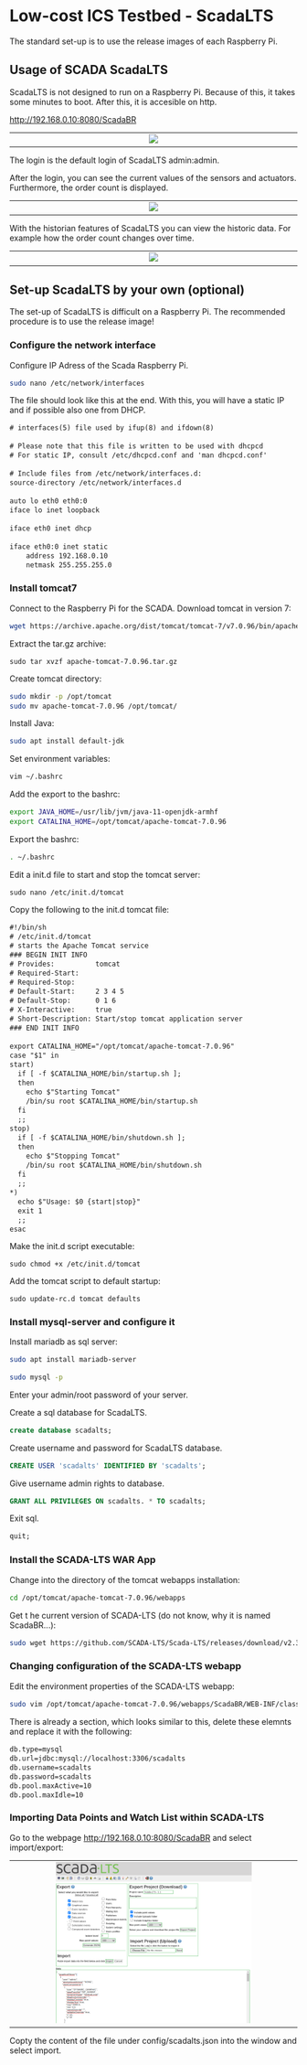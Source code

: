 # Low-cost ICS Testbed - ScadaLTS

The standard set-up is to use the release images of each Raspberry Pi.

## Usage of SCADA ScadaLTS

ScadaLTS is not designed to run on a Raspberry Pi.
Because of this, it takes some minutes to boot.
After this, it is accesible on http.

http://192.168.0.10:8080/ScadaBR

<table align="center"><tr><td align="center" width="9999">
<img src="images/login.png" width=70%></img>
</td></tr></table>

The login is the default login of ScadaLTS admin:admin.

After the login, you can see the current values of the sensors and actuators.
Furthermore, the order count is displayed.

<table align="center"><tr><td align="center" width="9999">
<img src="images/default.png" width=70%></img>
</td></tr></table>

With the historian features of ScadaLTS you can view the historic data.
For example how the order count changes over time.

<table align="center"><tr><td align="center" width="9999">
<img src="images/historyorder.png" width=70%></img>
</td></tr></table>


## Set-up ScadaLTS by your own (optional)

The set-up of ScadaLTS is difficult on a Raspberry Pi.
The recommended procedure is to use the release image!

### Configure the network interface

Configure IP Adress of the Scada Raspberry Pi.
```zsh
sudo nano /etc/network/interfaces
```

The file should look like this at the end.
With this, you will have a static IP and if possible also one from DHCP. 
```
# interfaces(5) file used by ifup(8) and ifdown(8)

# Please note that this file is written to be used with dhcpcd
# For static IP, consult /etc/dhcpcd.conf and 'man dhcpcd.conf'

# Include files from /etc/network/interfaces.d:
source-directory /etc/network/interfaces.d

auto lo eth0 eth0:0
iface lo inet loopback

iface eth0 inet dhcp

iface eth0:0 inet static
    address 192.168.0.10
    netmask 255.255.255.0

```

### Install tomcat7

Connect to the Raspberry Pi for the SCADA.
Download tomcat in version 7:
```zsh
wget https://archive.apache.org/dist/tomcat/tomcat-7/v7.0.96/bin/apache-tomcat-7.0.96.tar.gz
```

Extract the tar.gz archive:
```
sudo tar xvzf apache-tomcat-7.0.96.tar.gz
```

Create tomcat directory:
```zsh
sudo mkdir -p /opt/tomcat
sudo mv apache-tomcat-7.0.96 /opt/tomcat/
```

Install Java:
```zsh
sudo apt install default-jdk
```

Set environment variables:
```zsh
vim ~/.bashrc
```

Add the export to the bashrc:
```zsh
export JAVA_HOME=/usr/lib/jvm/java-11-openjdk-armhf
export CATALINA_HOME=/opt/tomcat/apache-tomcat-7.0.96
```

Export the bashrc:
```zsh
. ~/.bashrc
```

Edit a init.d file to start and stop the tomcat server:
```
sudo nano /etc/init.d/tomcat
```

Copy the following to the init.d tomcat file:
```
#!/bin/sh
# /etc/init.d/tomcat
# starts the Apache Tomcat service
### BEGIN INIT INFO
# Provides:          tomcat
# Required-Start:
# Required-Stop:
# Default-Start:     2 3 4 5
# Default-Stop:      0 1 6
# X-Interactive:     true
# Short-Description: Start/stop tomcat application server
### END INIT INFO
 
export CATALINA_HOME="/opt/tomcat/apache-tomcat-7.0.96"
case "$1" in
start)
  if [ -f $CATALINA_HOME/bin/startup.sh ];
  then
    echo $"Starting Tomcat"
    /bin/su root $CATALINA_HOME/bin/startup.sh
  fi
  ;;
stop)
  if [ -f $CATALINA_HOME/bin/shutdown.sh ];
  then
    echo $"Stopping Tomcat"
    /bin/su root $CATALINA_HOME/bin/shutdown.sh
  fi
  ;;
*)
  echo $"Usage: $0 {start|stop}"
  exit 1
  ;;
esac
```

Make the init.d script executable:
```
sudo chmod +x /etc/init.d/tomcat
```

Add the tomcat script to default startup:
```
sudo update-rc.d tomcat defaults
```


### Install mysql-server and configure it
Install mariadb as sql server:
```zsh
sudo apt install mariadb-server
```

```zsh
sudo mysql -p 
```
Enter your admin/root password of your server.

Create a sql database for ScadaLTS.
```sql
create database scadalts; 
```

Create username and password for ScadaLTS database.
```sql
CREATE USER 'scadalts' IDENTIFIED BY 'scadalts'; 
```

Give username admin rights to database.
```sql
GRANT ALL PRIVILEGES ON scadalts. * TO scadalts; 
```

Exit sql.
```sql
quit; 
```

### Install the SCADA-LTS WAR App
Change into the directory of the tomcat webapps installation:
```zsh
cd /opt/tomcat/apache-tomcat-7.0.96/webapps
```

Get t he current version of SCADA-LTS (do not know, why it is named ScadaBR...):
```zsh
sudo wget https://github.com/SCADA-LTS/Scada-LTS/releases/download/v2.3.2/ScadaBR.war
```

### Changing configuration of the SCADA-LTS webapp
Edit the environment properties of the SCADA-LTS webapp:
```zsh
sudo vim /opt/tomcat/apache-tomcat-7.0.96/webapps/ScadaBR/WEB-INF/classes/env.properties
```

There is already a section, which looks similar to this, delete these elemnts and replace it with the following:
```vim
db.type=mysql
db.url=jdbc:mysql://localhost:3306/scadalts
db.username=scadalts
db.password=scadalts
db.pool.maxActive=10
db.pool.maxIdle=10
```

### Importing Data Points and Watch List within SCADA-LTS
Go to the webpage http://192.168.0.10:8080/ScadaBR and select import/export:

<table align="center"><tr><td align="center" width="9999">
<img src="images/import.png" width=70%></img>
</td></tr></table>

Copty the content of the file under config/scadalts.json into the window and select import.
